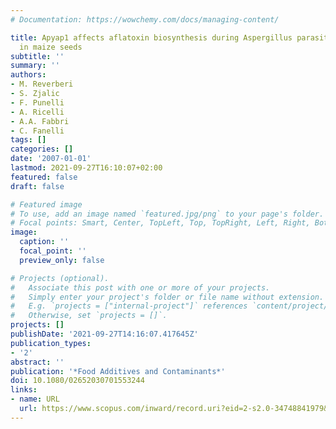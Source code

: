 ```yaml
---
# Documentation: https://wowchemy.com/docs/managing-content/

title: Apyap1 affects aflatoxin biosynthesis during Aspergillus parasiticus growth
  in maize seeds
subtitle: ''
summary: ''
authors:
- M. Reverberi
- S. Zjalic
- F. Punelli
- A. Ricelli
- A.A. Fabbri
- C. Fanelli
tags: []
categories: []
date: '2007-01-01'
lastmod: 2021-09-27T16:10:07+02:00
featured: false
draft: false

# Featured image
# To use, add an image named `featured.jpg/png` to your page's folder.
# Focal points: Smart, Center, TopLeft, Top, TopRight, Left, Right, BottomLeft, Bottom, BottomRight.
image:
  caption: ''
  focal_point: ''
  preview_only: false

# Projects (optional).
#   Associate this post with one or more of your projects.
#   Simply enter your project's folder or file name without extension.
#   E.g. `projects = ["internal-project"]` references `content/project/deep-learning/index.md`.
#   Otherwise, set `projects = []`.
projects: []
publishDate: '2021-09-27T14:16:07.417645Z'
publication_types:
- '2'
abstract: ''
publication: '*Food Additives and Contaminants*'
doi: 10.1080/02652030701553244
links:
- name: URL
  url: https://www.scopus.com/inward/record.uri?eid=2-s2.0-34748841979&doi=10.1080%2f02652030701553244&partnerID=40&md5=e7f00d2cb8247430814888fe81d2892a
---
```

